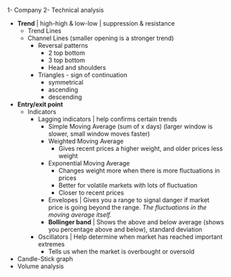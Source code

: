 1- Company
2- Technical analysis
- **Trend**  | high-high & low-low | suppression & resistance
	- Trend Lines
	- Channel Lines (smaller opening is a stronger trend)
		- Reversal patterns 
			- 2 top bottom
			- 3 top bottom
			- Head and shoulders
		- Triangles - sign of continuation
			- symmetrical
			- ascending
			- descending
- **Entry/exit point**
	- Indicators
		- Lagging indicators | help confirms certain trends
			- Simple Moving Average (sum of x days) (larger window is slower, small window moves faster)
			- Weighted Moving Average
				- Gives recent prices a higher weight, and older prices less weight
			- Exponential Moving Average
				- Changes weight more when there is more fluctuations in prices
				- Better for volatile markets with lots of fluctuation
				- Closer to recent prices
			- Envelopes | Gives you a range to signal danger if market price is going beyond the range. *The fluctuations in the moving average itself.*
			- **Bollinger band** | Shows the above and below average (shows you percentage above and below), standard deviation
		- Oscillators | Help determine when market has reached important extremes
			- Tells us when the market is overbought or oversold
- Candle-Stick graph
- Volume analysis